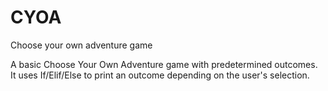 # CYOA
Choose your own adventure game

A basic Choose Your Own Adventure game with predetermined outcomes. It uses If/Elif/Else to print an outcome depending on the user's selection.
